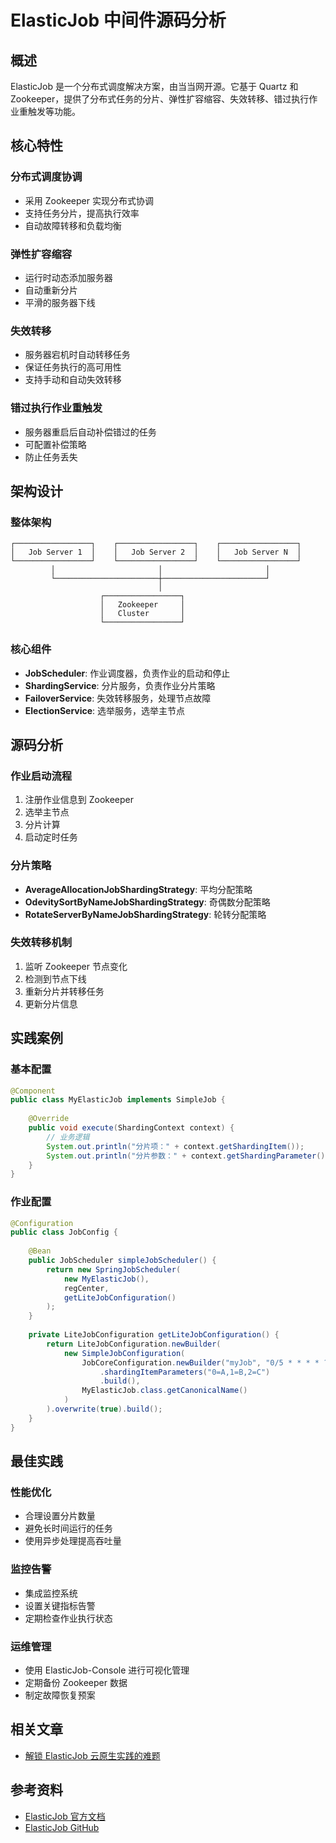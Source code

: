 # ElasticJob 中间件源码分析

## 概述

ElasticJob 是一个分布式调度解决方案，由当当网开源。它基于 Quartz 和 Zookeeper，提供了分布式任务的分片、弹性扩容缩容、失效转移、错过执行作业重触发等功能。

## 核心特性

### 分布式调度协调
- 采用 Zookeeper 实现分布式协调
- 支持任务分片，提高执行效率
- 自动故障转移和负载均衡

### 弹性扩容缩容
- 运行时动态添加服务器
- 自动重新分片
- 平滑的服务器下线

### 失效转移
- 服务器宕机时自动转移任务
- 保证任务执行的高可用性
- 支持手动和自动失效转移

### 错过执行作业重触发
- 服务器重启后自动补偿错过的任务
- 可配置补偿策略
- 防止任务丢失

## 架构设计

### 整体架构
```
┌─────────────────┐    ┌─────────────────┐    ┌─────────────────┐
│   Job Server 1  │    │   Job Server 2  │    │   Job Server N  │
└─────────────────┘    └─────────────────┘    └─────────────────┘
         │                       │                       │
         └───────────────────────┼───────────────────────┘
                                 │
                    ┌─────────────────┐
                    │   Zookeeper     │
                    │   Cluster       │
                    └─────────────────┘
```

### 核心组件
- **JobScheduler**: 作业调度器，负责作业的启动和停止
- **ShardingService**: 分片服务，负责作业分片策略
- **FailoverService**: 失效转移服务，处理节点故障
- **ElectionService**: 选举服务，选举主节点

## 源码分析

### 作业启动流程
1. 注册作业信息到 Zookeeper
2. 选举主节点
3. 分片计算
4. 启动定时任务

### 分片策略
- **AverageAllocationJobShardingStrategy**: 平均分配策略
- **OdevitySortByNameJobShardingStrategy**: 奇偶数分配策略
- **RotateServerByNameJobShardingStrategy**: 轮转分配策略

### 失效转移机制
1. 监听 Zookeeper 节点变化
2. 检测到节点下线
3. 重新分片并转移任务
4. 更新分片信息

## 实践案例

### 基本配置
```java
@Component
public class MyElasticJob implements SimpleJob {
    
    @Override
    public void execute(ShardingContext context) {
        // 业务逻辑
        System.out.println("分片项：" + context.getShardingItem());
        System.out.println("分片参数：" + context.getShardingParameter());
    }
}
```

### 作业配置
```java
@Configuration
public class JobConfig {
    
    @Bean
    public JobScheduler simpleJobScheduler() {
        return new SpringJobScheduler(
            new MyElasticJob(), 
            regCenter, 
            getLiteJobConfiguration()
        );
    }
    
    private LiteJobConfiguration getLiteJobConfiguration() {
        return LiteJobConfiguration.newBuilder(
            new SimpleJobConfiguration(
                JobCoreConfiguration.newBuilder("myJob", "0/5 * * * * ?", 3)
                    .shardingItemParameters("0=A,1=B,2=C")
                    .build(),
                MyElasticJob.class.getCanonicalName()
            )
        ).overwrite(true).build();
    }
}
```

## 最佳实践

### 性能优化
- 合理设置分片数量
- 避免长时间运行的任务
- 使用异步处理提高吞吐量

### 监控告警
- 集成监控系统
- 设置关键指标告警
- 定期检查作业执行状态

### 运维管理
- 使用 ElasticJob-Console 进行可视化管理
- 定期备份 Zookeeper 数据
- 制定故障恢复预案

## 相关文章

- [解锁 ElasticJob 云原生实践的难题](../chapter_post/elasticjob_cloud.md)

## 参考资料

- [ElasticJob 官方文档](https://shardingsphere.apache.org/elasticjob/)
- [ElasticJob GitHub](https://github.com/apache/shardingsphere-elasticjob)